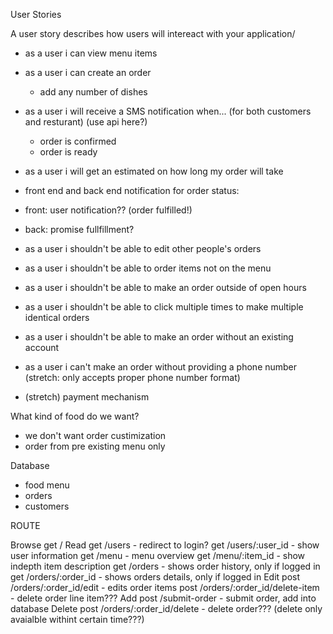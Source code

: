 User Stories

A user story describes how users will intereact with your application/

- as a user i can view menu items
- as a user i can create an order
  - add any number of dishes

- as a user i will receive a SMS notification when... (for both customers and resturant)
(use api here?)
  - order is confirmed
  - order is ready

- as a user i will get an estimated on how long my order will take 

- front end and back end notification for order status:
 - front: user notification?? (order fulfilled!)
 - back: promise fullfillment? 

- as a user i shouldn't be able to edit other people's orders
- as a user i shouldn't be able to order items not on the menu 
- as a user i shouldn't be able to make an order outside of open hours
- as a user i shouldn't be able to click multiple times to make multiple identical orders
- as a user i shouldn't be able to make an order without an existing account 
- as a user i can't make an order without providing a phone number (stretch: only accepts proper phone number format) 

- (stretch) payment mechanism
 
 What kind of food do we want?
- we don't want order custimization 
- order from pre existing menu only 

Database 
- food menu
- orders 
- customers

ROUTE

Browse
  get /
Read
  get /users - redirect to login? 
  get /users/:user_id - show user information
  get /menu - menu overview
  get /menu/:item_id - show indepth item description 
  get /orders - shows order history, only if logged in
  get /orders/:order_id - shows orders details, only if logged in 
Edit
  post /orders/:order_id/edit - edits order items
  post /orders/:order_id/delete-item - delete order line item???
Add
  post /submit-order - submit order, add into database
Delete
  post /orders/:order_id/delete - delete order??? 
  (delete only avaialble withint certain time???)

